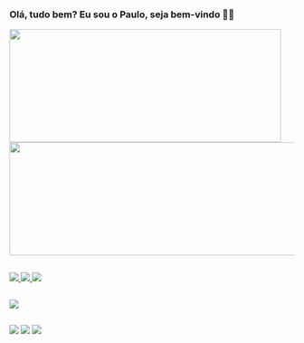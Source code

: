 ### Olá, tudo bem? Eu sou o Paulo, seja bem-vindo 👋😄

<div>
<a href= "https://github.com/ntpaulo"/>
<img align="center" height="200em" width="480em" src="https://github-readme-stats.vercel.app/api?username=ntpaulo&show_icons=true&theme=gruvbox"/>
<img align="center" height="200em" width="580em" src="https://github-readme-stats.vercel.app/api/top-langs/?username=ntpaulo&layout=compact&langs_count=16&theme=gruvbox"/>
</div>

##

<div>
  <img src="https://img.shields.io/badge/C%2B%2B-00599C?style=for-the-badge&logo=c%2B%2B&logoColor=white"/>
  <img src="https://img.shields.io/badge/Java-ED8B00?style=for-the-badge&logo=openjdk&logoColor=white"/>
  <img src="https://img.shields.io/badge/Python-3776AB?style=for-the-badge&logo=python&logoColor=white"/>
  
  <div/>
  
##

<div>
  <img src="https://img.shields.io/badge/Counter_Strike-000000?style=for-the-badge&logo=counter-strike&logoColor=white"/>
  
<div/>
  
##

<div>
  <a href="" target="_blank"><img src="https://img.shields.io/badge/Discord-7289DA?style=for-the-badge&logo=discord&logoColor=white" target="_blank"></a>
  <a href="" target="_blank"><img src="https://img.shields.io/badge/Twitch-9146FF?style=for-the-badge&logo=twitch&logoColor=white" target="_blank"></a>
  <a href="https://www.instagram.com/ntpaulo/" target="_blank"><img src="https://img.shields.io/badge/Instagram-E4405F?style=for-the-badge&logo=instagram&logoColor=white" target="_blank"></a>
  
<div/>
